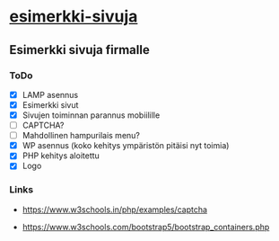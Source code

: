 # [esimerkki-sivuja](https://temppase.github.io/esimerkki-sivuja/)

## Esimerkki sivuja firmalle

### ToDo
- [x] LAMP asennus
- [x] Esimerkki sivut
- [x] Sivujen toiminnan parannus mobiilille
- [ ] CAPTCHA?
- [ ] Mahdollinen hampurilais menu?
- [x] WP asennus (koko kehitys ympäristön pitäisi nyt toimia)
- [x] PHP kehitys aloitettu
- [x] Logo

### Links

* https://www.w3schools.in/php/examples/captcha

* https://www.w3schools.com/bootstrap5/bootstrap_containers.php
